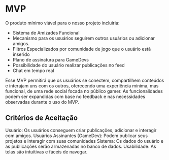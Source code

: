 # MVP

O produto mínimo viável para o nosso projeto incluiria:

- Sistema de Amizades Funcional
- Mecanismo para os usuários seguirem outros usuários ou adicionar amigos.
- Filtros Especializados por comunidade de jogo que o usuário está inserido
- Plano de assinatura para GameDevs
- Possibilidade do usuário realizar publicações no feed
- Chat em tempo real 

Esse MVP permitirá que os usuários se conectem, compartilhem conteúdos e interajam uns com os outros, oferecendo uma experiência mínima, mas funcional, de uma rede social focada no público gamer. As funcionalidades podem ser expandidas com base no feedback e nas necessidades observadas durante o uso do MVP.

## Critérios de Aceitação

Usuário: Os usuários conseguem criar publicações, adicionar e interagir com amigos.
Usuários Assinantes (GameDev): Podem publicar seus projetos e interagir com suas comunidades
Sistema: Os dados do usuário e as publicações serão armazenadas no banco de dados.
Usabilidade: As telas são intuitivas e fáceis de navegar.
